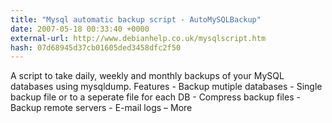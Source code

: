 ```yaml
---
title: "Mysql automatic backup script - AutoMySQLBackup"
date: 2007-05-18 00:33:40 +0000
external-url: http://www.debianhelp.co.uk/mysqlscript.htm
hash: 07d68945d37cb01605ded3458dfc2f50
---
```


A script to take daily, weekly and monthly backups of your MySQL databases using mysqldump. Features - Backup mutiple databases - Single backup file or to a seperate file for each DB - Compress backup files - Backup remote servers - E-mail logs – More
